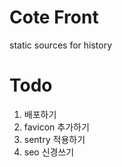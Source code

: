 # Cote Front

static sources for history


# Todo
1. 배포하기 
2. favicon 추가하기 
3. sentry 적용하기 
4. seo 신경쓰기 
